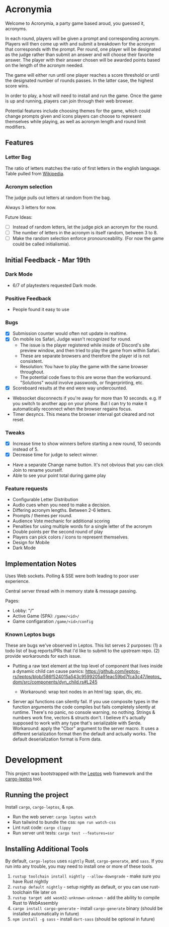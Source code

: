 # Acronymia

Welcome to Acronymia, a party game based aroud, you guessed it, acronyms.

In each round, players will be given a prompt and corresponding acronym. Players will then come up with and submit a breakdown for the acronym that corresponds with the prompt. Per round, one player will be designated as the judge rather than submit an answer and will choose their favorite answer. The player with their answer chosen will be awarded points based on the length of the acronym needed.

The game will either run until one player reaches a score threshold or until the designated number of rounds passes. In the latter case, the highest score wins.

In order to play, a host will need to install and run the game. Once the game is up and running, players can join through their web browser.

Potential features include choosing themes for the game, which could change prompts given and icons players can choose to represent themselves while playing, as well as acronym length and round limit modifiers.

## Features

### Letter Bag
The ratio of letters matches the ratio of first letters in the english language.
Table pulled from [Wikipedia](https://en.wikipedia.org/wiki/Letter_frequency#Relative_frequencies_of_the_first_letters_of_a_word_in_English_language).

### Acronym selection
The judge pulls out letters at random from the bag.

Always 3 letters for now.

Future Ideas:
- [ ] Instead of random letters, let the judge pick an acronym for the round.
- [ ] The number of letters in the acronym is itself random, between 3 to 8. 
- [ ] Make the random selection enforce pronounceability. (For now the game could be called initialismia).

## Initial Feedback - Mar 19th

###  Dark Mode
- 6/7 of playtesters requested Dark mode.

### Positive Feedback
- People found it easy to use

### Bugs
- [x] Submission counter would often not update in realtime.
- [x] On mobile ios Safari, Judge wasn't recognized for round.
  - The issue is the player registered while inside of Discord's site preview window, and then tried to play the game from within Safari.
  - These are separate browsers and therefore the player id is not consistent.
  - Resolution: You have to play the game with the same browser throughout.
  - The potential code fixes to this are worse than the workaround. "Solutions" would involve passwords, or fingerprinting, etc.
- [x] Scoreboard results at the end were way undercounted.
- Websocket disconnects if you're away for more than 10 seconds. e.g. If you switch to another app on your phone. But I can try to make it automatically reconnect when the browser regains focus.
- Timer desyncs. This means the browser interval got cleared and not reset.

### Tweaks
- [x] Increase time to show winners before starting a new round, 10 seconds instead of 5.
- [x] Decrease time for judge to select winner.
- Have a separate Change name button. It's not obvious that you can click Join to rename yourself.
- Able to see your point total during game play

### Feature requests
- Configurable Letter Distribution
- Audio cues when you need to make a decision.
- Differing acronym lengths. Between 2-6 letters.
- Prompts / themes per round.
- Audience Vote mechanic for additional scoring
- Penalties for using multiple words for a single letter of the acronym
- Double points per the second round of play
- Players can pick colors / icons to represent themselves.
- Design for Mobile
- Dark Mode


## Implementation Notes

Uses Web sockets. Polling & SSE were both leading to poor user experience.

Central server thread with in memory state & message passing.

Pages:
- Lobby: "/"
- Active Game (SPA): `/game/<id>/`
- Game configaration `/game/<id>/config`


### Known Leptos bugs
These are bugs we've observed in Leptos.
This list serves 2 purposes:
  (1) a todo list of bug reports/PRs that I'd like to submit to the upstream repo.
  (2) provide workarounds for each issue.

- Putting a raw text element at the top level of component that lives inside a dynamic child can cause panics:
https://github.com/leptos-rs/leptos/blob/586f524015a543c9599205a91eac59bd7fca3c47/leptos_dom/src/components/dyn_child.rs#L245
  - Workaround: wrap text nodes in an html tag: span, div, etc.

- Server api functions can silently fail. If you use composite types in the function arguments the code compiles but fails completely silently at runtime. There's no panic, no console warning, no nothing. Strings & numbers work fine, vectors & structs don't. I believe it's actually supposed to work with any type that's serializable with Serde. 
  Workaround: apply the "Cbor" argument to the server macro. It uses a different serialization format then the default and actually works. The default deserialization format is Form data. 

# Development

This project was bootstrapped with the [Leptos](https://github.com/leptos-rs/leptos) web framework and the [cargo-leptos](https://github.com/akesson/cargo-leptos) tool.

## Running the project

Install `cargo`, `cargo-leptos`, & `npm`.

- Run the web server: `cargo leptos watch`
- Run tailwind to bundle the css: `npm run watch-css`
- Lint rust code: `cargo clippy`
- Run server unit tests: `cargo test --features=ssr`

## Installing Additional Tools

By default, `cargo-leptos` uses `nightly` Rust, `cargo-generate`, and `sass`. If you run into any trouble, you may need to install one or more of these tools.

1. `rustup toolchain install nightly --allow-downgrade` - make sure you have Rust nightly
2. `rustup default nightly` - setup nightly as default, or you can use rust-toolchain file later on
3. `rustup target add wasm32-unknown-unknown` - add the ability to compile Rust to WebAssembly
4. `cargo install cargo-generate` - install `cargo-generate` binary (should be installed automatically in future)
5. `npm install -g sass` - install `dart-sass` (should be optional in future)
